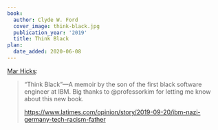 ```yaml
---
book:
  author: Clyde W. Ford
  cover_image: think-black.jpg
  publication_year: '2019'
  title: Think Black
plan:
  date_added: 2020-06-08
---
```


[Mar Hicks](https://twitter.com/histoftech/status/1175749718581923840):

> “Think Black”—A memoir by the son of the first black software engineer at IBM. Big thanks to @professorkim for letting me know about this new book.
>
> <https://www.latimes.com/opinion/story/2019-09-20/ibm-nazi-germany-tech-racism-father>
